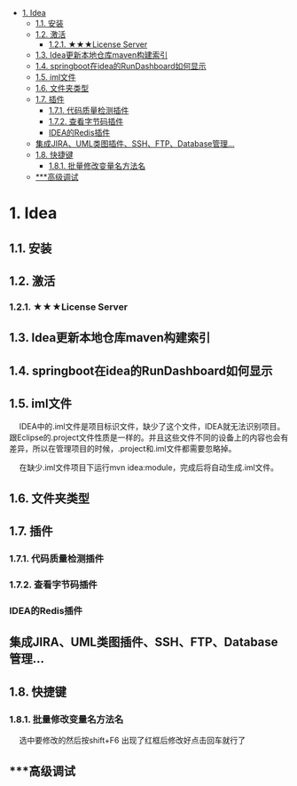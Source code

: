 
<!-- TOC -->

- [1. Idea](#1-idea)
    - [1.1. 安装](#11-安装)
    - [1.2. 激活](#12-激活)
        - [1.2.1. ★★★License Server](#121-★★★license-server)
    - [1.3. Idea更新本地仓库maven构建索引](#13-idea更新本地仓库maven构建索引)
    - [1.4. springboot在idea的RunDashboard如何显示](#14-springboot在idea的rundashboard如何显示)
    - [1.5. iml文件](#15-iml文件)
    - [1.6. 文件夹类型](#16-文件夹类型)
    - [1.7. 插件](#17-插件)
        - [1.7.1. 代码质量检测插件](#171-代码质量检测插件)
        - [1.7.2. 查看字节码插件](#172-查看字节码插件)
        - [IDEA的Redis插件](#idea的redis插件)
    - [集成JIRA、UML类图插件、SSH、FTP、Database管理...](#集成jirauml类图插件sshftpdatabase管理)
    - [1.8. 快捷键](#18-快捷键)
        - [1.8.1. 批量修改变量名方法名](#181-批量修改变量名方法名)
    - [***高级调试](#高级调试)

<!-- /TOC -->


# 1. Idea
<!-- 
Idea在debug模式下修改的java后，Recopile（ctrl+shift+f9）热部署失效
https://blog.csdn.net/weixin_42170236/article/details/121637717
-->


## 1.1. 安装
<!-- 

Mac idea 打不开
https://blog.csdn.net/sanmi8276/article/details/108522676
-->


## 1.2. 激活
<!-- 
IntelliJ IDEA 2020.2.3永久激活教程
https://www.yuque.com/docs/share/23fc9e41-ad96-4343-aced-a35419117d89


-->

### 1.2.1. ★★★License Server

<!-- 
*** https://www.cnblogs.com/xiang--liu/p/13883523.html
https://www.cnblogs.com/jie-fang/p/10214170.html

https://blog.csdn.net/sanmi8276/article/details/108522676

https://www.jianshu.com/p/46ac89620c0a

-->


## 1.3. Idea更新本地仓库maven构建索引
<!-- 

Idea更新本地仓库maven构建索引
https://blog.csdn.net/weixin_42325659/article/details/105649218
-->

## 1.4. springboot在idea的RunDashboard如何显示
<!-- 
https://jingyan.baidu.com/article/ce4366495a1df73773afd3d3.html
-->

## 1.5. iml文件  

&emsp; IDEA中的.iml文件是项目标识文件，缺少了这个文件，IDEA就无法识别项目。跟Eclipse的.project文件性质是一样的。并且这些文件不同的设备上的内容也会有差异，所以在管理项目的时候，.project和.iml文件都需要忽略掉。  

&emsp; 在缺少.iml文件项目下运行mvn idea:module，完成后将自动生成.iml文件。  


## 1.6. 文件夹类型
<!-- 

https://blog.csdn.net/a772304419/article/details/79680775
-->

## 1.7. 插件  
<!-- 
 Stream Trace 
https://mp.weixin.qq.com/s/-IZ9jDMXUlL4kFt-OZ-qQw
https://mp.weixin.qq.com/s/jHSTmVR8NJtpaAEAxZayqw

-->

### 1.7.1. 代码质量检测插件
<!-- 
https://mp.weixin.qq.com/s/UwS0oGaHR5yV5PIAHx6QZg
-->

### 1.7.2. 查看字节码插件
<!-- 

IDEA查看字节码插件
https://blog.csdn.net/qq_38826019/article/details/119273641
--> 


### IDEA的Redis插件  
<!-- 

使用IDEA的Redis插件连接Redis服务器
https://blog.csdn.net/m0_47503416/article/details/121397584

-->


## 集成JIRA、UML类图插件、SSH、FTP、Database管理... 
<!-- 

https://mp.weixin.qq.com/s/UcNy1hybHz5u3_fOn3FhHw
-->


## 1.8. 快捷键  
<!-- 

-->

### 1.8.1. 批量修改变量名方法名  
<!-- 

https://www.pianshen.com/article/83811617038/
-->

&emsp; 选中要修改的然后按shift+F6 出现了红框后修改好点击回车就行了  



## ***高级调试   
<!--
 这几个 IntelliJ IDEA 高级调试技巧，用了都说爽！ 
https://mp.weixin.qq.com/s?__biz=Mzg2MjEwMjI1Mg==&mid=2247491131&idx=3&sn=d072a649696b5b07411642067d51367d&chksm=ce0da9b8f97a20ae787ac263de162bc8c1d1843902341e1f5c4a2db0ece02276b85c5b76cfc6&mpshare=1&scene=1&srcid=&sharer_sharetime=1577187607880&sharer_shareid=b256218ead787d58e0b58614a973d00d&key=6f32c57123495b976074ebfd1a889da106f7c9e51dd9e4429295af6cf4ef294ca7377d41701d83de6900e2ad7a0d82fe20da55d14f325c1cd2296f52a3b45a7ac0ab989b3ae24465df8a53af9481378a&ascene=1&uin=MTE1MTYxNzY2MQ%3D%3D&devicetype=Windows+10&version=62070158&lang=zh_CN&exportkey=Af6pZ1ErrZndhXyF%2FrpKbKA%3D&pass_ticket=fjo0TPQ4TftdXiH325uINjkxmTSYWN5xsY7SY8CPXJ8L70Z%2B9nqwLCPhjc61tfer
-->


